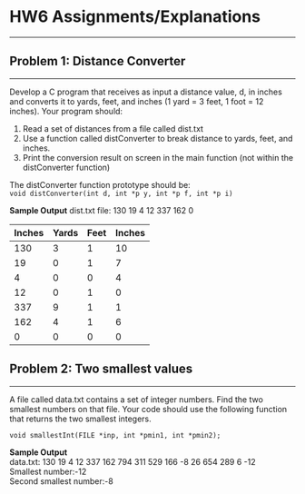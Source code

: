 # HW6 Assignments/Explanations

------

## Problem 1: Distance Converter

------

Develop a C program that receives as input a distance value, d, in inches and converts it to yards, feet, and inches (1 yard = 3 feet, 1 foot = 12 inches). Your program should:

1) Read a set of distances from a file called dist.txt
2) Use a function called distConverter to break distance to yards, feet, and inches.
3) Print the conversion result on screen in the main function (not within the distConverter function)

The distConverter function prototype should be:<br/>
`void distConverter(int d, int *p y, int *p f, int *p i)`

**Sample Output** dist.txt file: 130 19 4 12 337 162 0

| Inches | Yards | Feet | Inches |
| ------ | ----- | ---- | ------ |
| 130    | 3     | 1    | 10     |
| 19     | 0     | 1    | 7      |
| 4      | 0     | 0    | 4      |
| 12     | 0     | 1    | 0      |
| 337    | 9     | 1    | 1      |
| 162    | 4     | 1    | 6      |
| 0      | 0     | 0    | 0      |

## Problem 2: Two smallest values

------

A file called data.txt contains a set of integer numbers. Find the two smallest numbers on that file. Your code should use the following function that returns the two smallest integers.

`void smallestInt(FILE *inp, int *pmin1, int *pmin2);`

**Sample Output** <br/>
data.txt: 130 19 4 12 337 162 794 311 529 166 -8 26 654 289 6 -12 <br/>
Smallest number:-12 <br/>
Second smallest number:-8 <br/>

